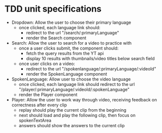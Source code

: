 # TDD unit specifications
- Dropdown: Allow the user to choose their primary language
    - once clicked, each language link should:
        - redirect to the url "/search/:primaryLanguage" 
        - render the Search component 
- Search: Allow the user to search for a video to practice with
    - once a user clicks submit, the component should:
        - fetch the query results from the YT api
        - display 10 results with thumbnails/video titles below search field
    - once user clicks on a video:
        - redirect to  the url "/spokenlanguage/:primaryLanguage/:videoId"
        - render the SpokenLanguage component
- SpokenLanguage: Allow user to choose the video language
    - once clicked, each language link should redirect to the url
      "/player/:primaryLanguage/:videoId/:spokenLanguage" 
    - render the Player component
- Player: Allow the user to work way through video, receiving feedback on
  correctness after every clip
    - replay should play the current clip from the beginning
    - next should load and play the following clip, then focus on 
      spokenTextArea
    - answers should show the answers to the current clip
